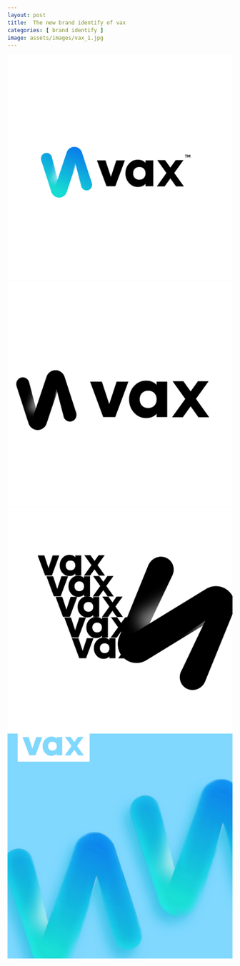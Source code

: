 ```yaml
---
layout: post
title:  The new brand identify of vax
categories: [ brand identify ]
image: assets/images/vax_1.jpg
---
```

![](/assets/images/vax_2.jpg)
![](/assets/images/vax_3.jpg)
![](/assets/images/vax_4.jpg)
![](/assets/images/vax_1.jpg)

